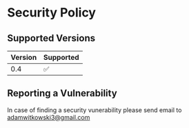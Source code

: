 # Security Policy

## Supported Versions


| Version | Supported          |
| ------- | ------------------ |
| 0.4     | :white_check_mark: |

## Reporting a Vulnerability

In case of finding a security vunerability please send email to adamwitkowski3@gmail.com
